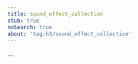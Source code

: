 ```yaml
---
title: sound_effect_collection
stub: true
noSearch: true
about: 'tag:h3/sound_effect_collection'
---
```

  ...
  